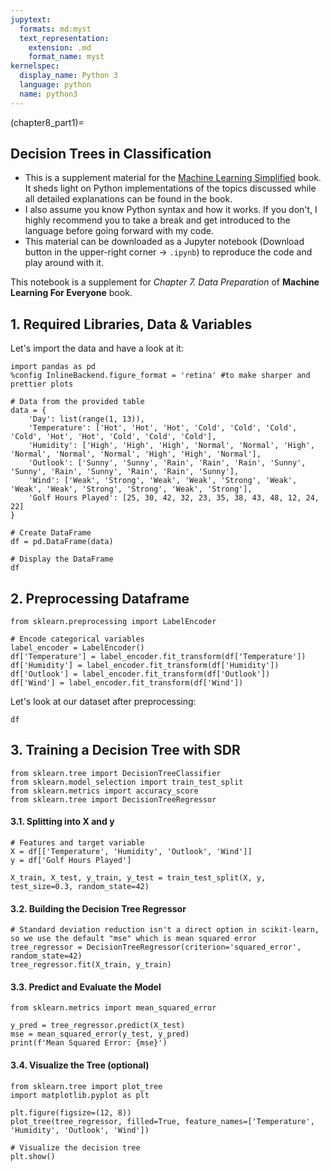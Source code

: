 ```yaml
---
jupytext:
  formats: md:myst
  text_representation:
    extension: .md
    format_name: myst
kernelspec:
  display_name: Python 3
  language: python
  name: python3
---
```


(chapter8_part1)=


## Decision Trees in Classification

- This is a supplement material for the [Machine Learning Simplified](https://themlsbook.com) book. It sheds light on Python implementations of the topics discussed while all detailed explanations can be found in the book. 
- I also assume you know Python syntax and how it works. If you don't, I highly recommend you to take a break and get introduced to the language before going forward with my code. 
- This material can be downloaded as a Jupyter notebook (Download button in the upper-right corner -> `.ipynb`) to reproduce the code and play around with it. 


This notebook is a supplement for *Chapter 7. Data Preparation* of **Machine Learning For Everyone** book.

## 1. Required Libraries, Data & Variables

Let's import the data and have a look at it:


```{code-cell} ipython3
import pandas as pd
%config InlineBackend.figure_format = 'retina' #to make sharper and prettier plots

# Data from the provided table
data = {
    'Day': list(range(1, 13)),
    'Temperature': ['Hot', 'Hot', 'Hot', 'Cold', 'Cold', 'Cold', 'Cold', 'Hot', 'Hot', 'Cold', 'Cold', 'Cold'],
    'Humidity': ['High', 'High', 'High', 'Normal', 'Normal', 'High', 'Normal', 'Normal', 'Normal', 'High', 'High', 'Normal'],
    'Outlook': ['Sunny', 'Sunny', 'Rain', 'Rain', 'Rain', 'Sunny', 'Sunny', 'Rain', 'Sunny', 'Rain', 'Rain', 'Sunny'],
    'Wind': ['Weak', 'Strong', 'Weak', 'Weak', 'Strong', 'Weak', 'Weak', 'Weak', 'Strong', 'Strong', 'Weak', 'Strong'],
    'Golf Hours Played': [25, 30, 42, 32, 23, 35, 38, 43, 48, 12, 24, 22]
}

# Create DataFrame
df = pd.DataFrame(data)

# Display the DataFrame
df
```

## 2. Preprocessing Dataframe


```{code-cell} ipython3
from sklearn.preprocessing import LabelEncoder
```


```{code-cell} ipython3
# Encode categorical variables
label_encoder = LabelEncoder()
df['Temperature'] = label_encoder.fit_transform(df['Temperature'])
df['Humidity'] = label_encoder.fit_transform(df['Humidity'])
df['Outlook'] = label_encoder.fit_transform(df['Outlook'])
df['Wind'] = label_encoder.fit_transform(df['Wind'])
```

Let's look at our dataset after preprocessing:


```{code-cell} ipython3
df
```

## 3. Training a Decision Tree with SDR


```{code-cell} ipython3
from sklearn.tree import DecisionTreeClassifier
from sklearn.model_selection import train_test_split
from sklearn.metrics import accuracy_score
from sklearn.tree import DecisionTreeRegressor
```

#### 3.1. Splitting into X and y


```{code-cell} ipython3
# Features and target variable
X = df[['Temperature', 'Humidity', 'Outlook', 'Wind']]
y = df['Golf Hours Played']

X_train, X_test, y_train, y_test = train_test_split(X, y, test_size=0.3, random_state=42)
```

#### 3.2. Building the Decision Tree Regressor


```{code-cell} ipython3
# Standard deviation reduction isn't a direct option in scikit-learn, so we use the default "mse" which is mean squared error
tree_regressor = DecisionTreeRegressor(criterion='squared_error', random_state=42)
tree_regressor.fit(X_train, y_train)
```

#### 3.3. Predict and Evaluate the Model


```{code-cell} ipython3
from sklearn.metrics import mean_squared_error
```


```{code-cell} ipython3
y_pred = tree_regressor.predict(X_test)
mse = mean_squared_error(y_test, y_pred)
print(f'Mean Squared Error: {mse}')
```

#### 3.4. Visualize the Tree (optional)


```{code-cell} ipython3
from sklearn.tree import plot_tree
import matplotlib.pyplot as plt

plt.figure(figsize=(12, 8))
plot_tree(tree_regressor, filled=True, feature_names=['Temperature', 'Humidity', 'Outlook', 'Wind'])

# Visualize the decision tree
plt.show()
```

